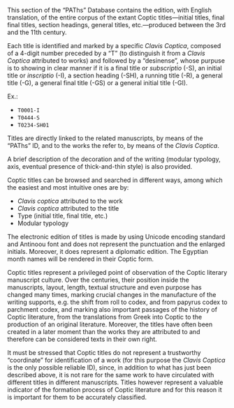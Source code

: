 This section of the “PAThs” Database contains the edition, with English translation, of the entire corpus of the extant Coptic titles—initial titles, final final titles, section headings, general titles, etc.—produced between the 3rd and the 11th century.

Each title is identified and marked by a specific *Clavis Coptica*, composed of a 4-digit number preceded by a “T” (to distinguish it from a *Clavis Coptica* attributed to works) and followed by a “desinense”, whose purpuse is to showing in clear manner if it is a final title or *subscriptio* (-S), an initial title or *inscriptio* (-I), a section heading (-SH), a running title (-R), a general title (-G), a general final title (-GS) or a general initial title (-GI).

Ex.:
- `T0001-I`
- `T0444-S`
- `T0234-SH01`

Titles are directly linked to the related manuscripts, by means of the “PAThs” ID, and to the works the refer to, by means of the *Clavis Coptica*.

A brief description of the decoration and of the writing (modular typology, axis, eventual presence of thick-and-thin style) is also provided.

Coptic titles can be browsed and searched in different ways, among which the easiest and most intuitive ones are by:

- *Clavis coptica* attributed to the work
- *Clavis coptica* attributed to the title
- Type (initial title, final title, etc.)
- Modular typology

The electronic edition of titles is made by using Unicode encoding standard and Antinoou font and does not represent the punctuation and the enlarged initials. Moreover, it does represent a diplomatic edition.
The Egyptian month names will be rendered in their Coptic form.

Coptic titles represent a privileged point of observation of the Coptic literary manuscript culture. Over the centuries, their position inside the manuscripts, layout, length, textual structure and even purpose has changed many times, marking crucial changes in the manufacture of the writing supports, e.g. the shift from roll to codex, and from papyrus codex to parchment codex, and marking also important passages of the history of Coptic literature, from the translations from Greek into Coptic to the production of an original literature. Moreover, the titles have often been created in a later moment than the works they are attributed to and therefore can be considered texts in their own right.

It must be stressed that Coptic titles do not represent a trustworthy “coordinate” for identification of a work (for this purpose the *Clavis Coptica* is the only possible reliable ID), since, in addition to what has just been described above, it is not rare for the same work to have circulated with different titles in different manuscripts.
Titles however represent a valuable indicator of the formation process of Coptic literature and for this reason it is important for them to be accurately classified.
